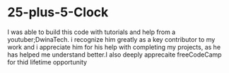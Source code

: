 # 25-plus-5-Clock
I was able to build this code with tutorials and help from a youtuber;DwinaTech.
i recognize him greatly as a key contributor to my work and i appreciate him for his help with completing my projects,
as he has helped me understand better.I also deeply apprecaite freeCodeCamp for thid lifetime opportunity
